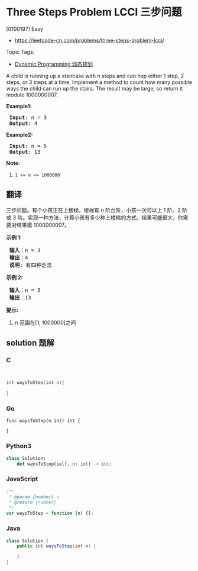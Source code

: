 # Three Steps Problem LCCI 三步问题

[0100197] Easy

- https://leetcode-cn.com/problems/three-steps-problem-lcci/

Topic Tags:

- [Dynamic Programming 动态规划](https://leetcode-cn.com/tag/dynamic-programming/)

A child is running up a staircase with n steps and can hop either 1 step, 2 steps, or 3 steps at a time. Implement a method to count how many possible ways the child can run up the stairs. The result may be large, so return it modulo 1000000007.

**Example1:**

<pre><strong> Input</strong>: n = 3 
<strong> Output</strong>: 4
</pre>

**Example2:**

<pre><strong> Input</strong>: n = 5
<strong> Output</strong>: 13
</pre>

**Note:**

1.  `1 <= n <= 1000000`

## 翻译

三步问题。有个小孩正在上楼梯，楼梯有 n 阶台阶，小孩一次可以上 1 阶、2 阶或 3 阶。实现一种方法，计算小孩有多少种上楼梯的方式。结果可能很大，你需要对结果模 1000000007。

**示例 1:**

<pre><strong> 输入</strong>：n = 3 
<strong> 输出</strong>：4
<strong> 说明</strong>: 有四种走法
</pre>

**示例 2:**

<pre><strong> 输入</strong>：n = 5
<strong> 输出</strong>：13
</pre>

**提示:**

1.  n 范围在\[1, 1000000\]之间

## solution 题解

### C

```c


int waysToStep(int n){

}


```

### Go

```golang
func waysToStep(n int) int {

}
```

### Python3

```python
class Solution:
    def waysToStep(self, n: int) -> int:
```

### JavaScript

```javascript
/**
 * @param {number} n
 * @return {number}
 */
var waysToStep = function (n) {};
```

### Java

```java
class Solution {
    public int waysToStep(int n) {

    }
}
```
